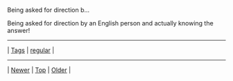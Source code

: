 <!--
title: Being asked for direction by an English person and actually knowing the answer!
date: 2020-06-28T15:00:41.449Z
tags: regular
-->











Being asked for direction b...
<p>Being asked for direction by an English person and actually knowing the answer!</p>

<!--BOTTOM-POST-NAVIGATION-->
---

| [Tags](tags.md) | [regular](tag-regular.md) |

---

| [Newer](110548166627.md) | [Top](index.md) | [Older](111072547477.md) |